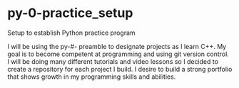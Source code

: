 # py-0-practice_setup
Setup to establish Python practice program 


I will be using the py-#- preamble to designate projects as I learn C++. My goal is to become competent at programming and using git version control. I will be doing many different tutorials and video lessons so I decided to create a repository for each project I build. I desire to build a strong portfolio that shows growth in my programming skills and abilities.
